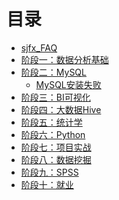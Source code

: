 # 目录

* [sjfx\_FAQ](README.md)
* [阶段一：数据分析基础]()
* [阶段二：MySQL]()
  * [MySQL安装失败](MySQL安装失败问题.md)
* [阶段三：BI可视化]()
* [阶段四：大数据Hive]()
* [阶段五：统计学]()
* [阶段六：Python]()
* [阶段七：项目实战]()
* [阶段八：数据挖掘]()
* [阶段九：SPSS]()
* [阶段十：就业]()

